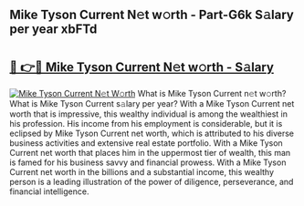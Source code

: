 ## Mike Tyson Current N𝚎t w𝚘rth - Part-G6k S𝚊lary per year xbFTd

# <h2><a href="http://gc1cols.nevu.top/?p=Mike+Tyson+Current">🔗 👉🔴 Mike Tyson Current N𝚎t w𝚘rth - S𝚊lary</a></h2>

[![Mike Tyson Current N𝚎t W𝚘rth](https://i.imgur.com/Oavwk0R.jpeg)](http://gc1cols.nevu.top/?p=Mike+Tyson+Current)
What is Mike Tyson Current n𝚎t w𝚘rth? What is Mike Tyson Current s𝚊lary per year?
With a Mike Tyson Current net worth that is impressive, this wealthy individual is among the wealthiest in his profession. His income from his employment is considerable, but it is eclipsed by Mike Tyson Current net worth, which is attributed to his diverse business activities and extensive real estate portfolio. With a Mike Tyson Current net worth that places him in the uppermost tier of wealth, this man is famed for his business savvy and financial prowess. With a Mike Tyson Current net worth in the billions and a substantial income, this wealthy person is a leading illustration of the power of diligence, perseverance, and financial intelligence.
